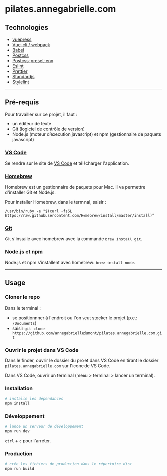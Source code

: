 # pilates.annegabrielle.com

## Technologies

- [vuepress](https://vuepress.vuejs.org/)
- [Vue-cli / webpack](https://cli.vuejs.org/)
- [Babel](https://babeljs.io/)
- [Postcss](https://postcss.org/)
- [Postcss-preset-env](https://preset-env.cssdb.org/)
- [Eslint](https://eslint.org/)
- [Prettier](https://prettier.io/)
- [Standardjs](https://standardjs.com/)
- [Stylelint](https://stylelint.io/)

---

## Pré-requis

Pour travailler sur ce projet, il faut :

- un éditeur de texte
- Git (logiciel de contrôle de version)
- Node.js (moteur d’execution javascript) et npm (gestionnaire de paquets javascript)

### [VS Code](https://code.visualstudio.com/)

Se rendre sur le site de [VS Code](https://code.visualstudio.com/) et télécharger l'application.

### [Homebrew](https://brew.sh/)

Homebrew est un gestionnaire de paquets pour Mac. Il va permettre d'installer Git et Node.js.

Pour installer Homebrew, dans le terminal, saisir :

```
/usr/bin/ruby -e "$(curl -fsSL https://raw.githubusercontent.com/Homebrew/install/master/install)”
```

### [Git](https://git-scm.com/)

Git s'installe avec homebrew avec la commande `brew install git`.

### [Node.js](https://nodejs.org) et [npm](https://www.npmjs.com/)

Node.js et npm s’installent avec homebrew: `brew install node`.

---

## Usage

### Cloner le repo

Dans le terminal :

- se positionnner à l'endroit ou l'on veut stocker le projet (p.e.: `/Documents`)
- saisir `git clone https://github.com/annegabrielledumont/pilates.annegabrielle.com.git`

### Ouvrir le projet dans VS Code

Dans le finder, ouvrir le dossier du projet dans VS Code en tirant le dossier `pilates.annegabrielle.com` sur l'icone de VS Code.

Dans VS Code, ouvrir un terminal (menu > terminal > lancer un terminal).

### Installation

```bash
# installe les dépendances
npm install
```

### Développement

```bash
# lance un serveur de développement
npm run dev
```

`ctrl` + `c` pour l'arréter.

### Production

```bash
# crée les fichiers de production dans le répertoire dist
npm run build
```
